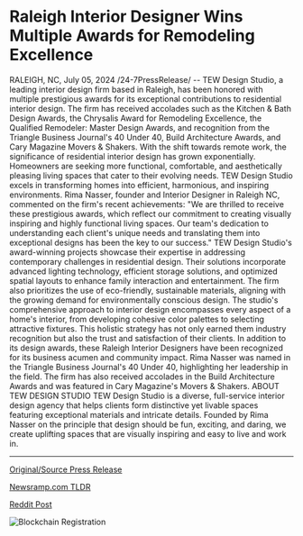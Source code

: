 # Raleigh Interior Designer Wins Multiple Awards for Remodeling Excellence

RALEIGH, NC, July 05, 2024 /24-7PressRelease/ -- TEW Design Studio, a leading interior design firm based in Raleigh, has been honored with multiple prestigious awards for its exceptional contributions to residential interior design. The firm has received accolades such as the Kitchen & Bath Design Awards, the Chrysalis Award for Remodeling Excellence, the Qualified Remodeler: Master Design Awards, and recognition from the Triangle Business Journal's 40 Under 40, Build Architecture Awards, and Cary Magazine Movers & Shakers.  With the shift towards remote work, the significance of residential interior design has grown exponentially. Homeowners are seeking more functional, comfortable, and aesthetically pleasing living spaces that cater to their evolving needs. TEW Design Studio excels in transforming homes into efficient, harmonious, and inspiring environments.  Rima Nasser, founder and Interior Designer in Raleigh NC, commented on the firm's recent achievements: "We are thrilled to receive these prestigious awards, which reflect our commitment to creating visually inspiring and highly functional living spaces. Our team's dedication to understanding each client's unique needs and translating them into exceptional designs has been the key to our success."  TEW Design Studio's award-winning projects showcase their expertise in addressing contemporary challenges in residential design. Their solutions incorporate advanced lighting technology, efficient storage solutions, and optimized spatial layouts to enhance family interaction and entertainment. The firm also prioritizes the use of eco-friendly, sustainable materials, aligning with the growing demand for environmentally conscious design.  The studio's comprehensive approach to interior design encompasses every aspect of a home's interior, from developing cohesive color palettes to selecting attractive fixtures. This holistic strategy has not only earned them industry recognition but also the trust and satisfaction of their clients.  In addition to its design awards, these Raleigh Interior Designers have been recognized for its business acumen and community impact. Rima Nasser was named in the Triangle Business Journal's 40 Under 40, highlighting her leadership in the field. The firm has also received accolades in the Build Architecture Awards and was featured in Cary Magazine's Movers & Shakers.  ABOUT TEW DESIGN STUDIO  TEW Design Studio is a diverse, full-service interior design agency that helps clients form distinctive yet livable spaces featuring exceptional materials and intricate details. Founded by Rima Nasser on the principle that design should be fun, exciting, and daring, we create uplifting spaces that are visually inspiring and easy to live and work in. 

---

[Original/Source Press Release](https://www.24-7pressrelease.com/press-release/512284/raleigh-interior-designer-wins-multiple-awards-for-remodeling-excellence)
                    

[Newsramp.com TLDR](None) 



[Reddit Post](https://www.reddit.com/r/AwardsAndRecognition/comments/1dvwkbk/tew_design_studio_receives_multiple_awards_for/) 



![Blockchain Registration](https://cdn.newsramp.app/24-7PressRelease/qrcode/247/5/joini_ja.webp)